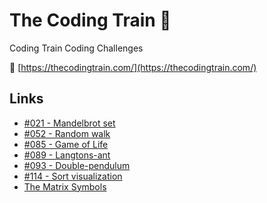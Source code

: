 # The Coding Train 🚂

Coding Train Coding Challenges

🔗 [https://thecodingtrain.com/](https://thecodingtrain.com/)

## Links

- [#021 - Mandelbrot set](https://omegahm.github.io/codingtrain/021-Mandelbrot-set/)
- [#052 - Random walk](https://omegahm.github.io/codingtrain/052-Random-walk/)
- [#085 - Game of Life](https://omegahm.github.io/codingtrain/085-Game-of-Life/)
- [#089 - Langtons-ant](https://omegahm.github.io/codingtrain/089-Langtons-ant/)
- [#093 - Double-pendulum](https://omegahm.github.io/codingtrain/093-Double-pendulum/)
- [#114 - Sort visualization](https://omegahm.github.io/codingtrain/114-Sort-visualization/)
- [The Matrix Symbols](https://omegahm.github.io/codingtrain/The-Matrix/)
